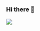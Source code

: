 ### Hi there 👋


<a href="https://lookup.guru/293938218141876225" target="_blank" rel="nofollow" aria-label=" El enlace se abrirá en una pestaña nueva"> <img src="https://dcbadge.vercel.app/api/shield/293938218141876225?style=flat&theme=clean&compact=true" />

<!--
**aleelpalmero/aleelpalmero** is a ✨ _special_ ✨ repository because its `README.md` (this file) appears on your GitHub profile.

Here are some ideas to get you started:

- 🔭 I’m currently working on ...
- 🌱 I’m currently learning ...
- 👯 I’m looking to collaborate on ...
- 🤔 I’m looking for help with ...
- 💬 Ask me about ...
- 📫 How to reach me: ...
- 😄 Pronouns: ...
- ⚡ Fun fact: ...
-->
